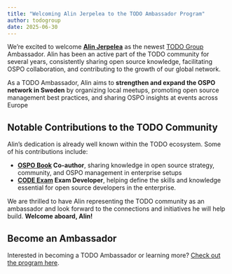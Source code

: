 ```yaml
---
title: "Welcoming Alin Jerpelea to the TODO Ambassador Program"
author: todogroup
date: 2025-06-30
---
```


We’re excited to welcome **[Alin Jerpelea](https://www.linkedin.com/in/alin-jerpelea-63a0422/)** as the newest [TODO Group](https://todogroup.org) Ambassador. Alin has been an active part of the TODO community for several years, consistently sharing open source knowledge, facilitating OSPO collaboration, and contributing to the growth of our global network.

As a TODO Ambassador, Alin aims to **strengthen and expand the OSPO network in Sweden** by organizing local meetups, promoting open source management best practices, and sharing OSPO insights at events across Europe

## Notable Contributions to the TODO Community

Alin’s dedication is already well known within the TODO ecosystem. Some of his contributions include:

- **[OSPO Book](https://ospobook.todogroup.org/) Co-author**, sharing knowledge in open source strategy, community, and OSPO management in enterprise setups
- **[CODE Exam](https://opensource.org/blog/advance-your-career-and-organization-with-the-code-certification) Exam Developer**, helping define the skills and knowledge essential for open source developers in the enterprise.

We are thrilled to have Alin representing the TODO community as an ambassador and look forward to the connections and initiatives he will help build. **Welcome aboard, Alin!**

## Become an Ambassador

Interested in becoming a TODO Ambassador or learning more? [Check out the program here](https://todogroup.org/ambassadors/).
